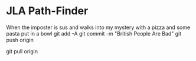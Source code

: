 # JLA Path-Finder

When the imposter is sus and walks into my mystery with a pizza and some pasta put in a bowl
git add -A
git commit -m "British People Are Bad"
git push origin

git pull origin